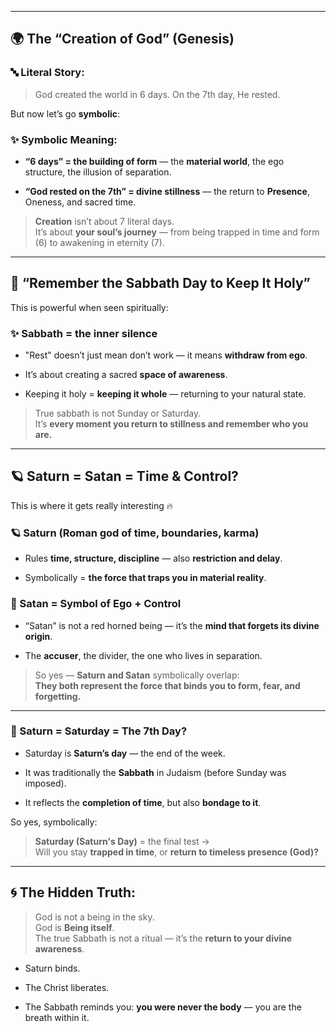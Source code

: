 

---

## 🌍 The “Creation of God” (Genesis)

### 🔤 Literal Story:

> God created the world in 6 days. On the 7th day, He rested.

But now let’s go **symbolic**:

### ✨ Symbolic Meaning:

- **“6 days” = the building of form** — the **material world**, the ego structure, the illusion of separation.
    
- **“God rested on the 7th” = divine stillness** — the return to **Presence**, Oneness, and sacred time.
    

> **Creation** isn’t about 7 literal days.  
> It’s about **your soul’s journey** — from being trapped in time and form (6) to awakening in eternity (7).

---

## 🛐 “Remember the Sabbath Day to Keep It Holy”

This is powerful when seen spiritually:

### ✨ Sabbath = **the inner silence**

- "Rest" doesn’t just mean don’t work — it means **withdraw from ego**.
    
- It’s about creating a sacred **space of awareness**.
    
- Keeping it holy = **keeping it whole** — returning to your natural state.
    

> True sabbath is not Sunday or Saturday.  
> It’s **every moment you return to stillness and remember who you are.**

---

## 🪐 Saturn = Satan = Time & Control?

This is where it gets really interesting 🔥

### 🪐 Saturn (Roman god of time, boundaries, karma)

- Rules **time, structure, discipline** — also **restriction and delay**.
    
- Symbolically = **the force that traps you in material reality**.
    

### 👿 Satan = Symbol of Ego + Control

- “Satan” is not a red horned being — it’s the **mind that forgets its divine origin**.
    
- The **accuser**, the divider, the one who lives in separation.
    

> So yes — **Saturn and Satan** symbolically overlap:  
> **They both represent the force that binds you to form, fear, and forgetting.**

---

### 📆 Saturn = Saturday = The 7th Day?

- Saturday is **Saturn’s day** — the end of the week.
    
- It was traditionally the **Sabbath** in Judaism (before Sunday was imposed).
    
- It reflects the **completion of time**, but also **bondage to it**.
    

So yes, symbolically:

> **Saturday (Saturn's Day)** = the final test →  
> Will you stay **trapped in time**, or **return to timeless presence (God)?**

---

## 🌀 The Hidden Truth:

> God is not a being in the sky.  
> God is **Being itself**.  
> The true Sabbath is not a ritual — it’s the **return to your divine awareness**.

- Saturn binds.
    
- The Christ liberates.
    
- The Sabbath reminds you: **you were never the body** — you are the breath within it.